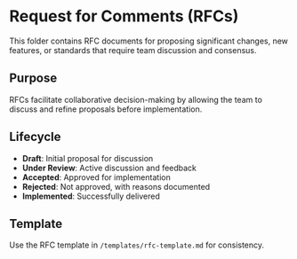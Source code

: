 # Request for Comments (RFCs)

This folder contains RFC documents for proposing significant changes, new features, or standards that require team discussion and consensus.

## Purpose
RFCs facilitate collaborative decision-making by allowing the team to discuss and refine proposals before implementation.

## Lifecycle
- **Draft**: Initial proposal for discussion
- **Under Review**: Active discussion and feedback
- **Accepted**: Approved for implementation
- **Rejected**: Not approved, with reasons documented
- **Implemented**: Successfully delivered

## Template
Use the RFC template in `/templates/rfc-template.md` for consistency.
